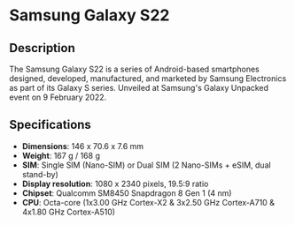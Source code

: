 
# Samsung Galaxy S22
## Description
The Samsung Galaxy S22 is a series of Android-based smartphones designed, developed, manufactured, and marketed by Samsung Electronics as part of its Galaxy S series. Unveiled at Samsung's Galaxy Unpacked event on 9 February 2022.

## Specifications
- **Dimensions**: 146 x 70.6 x 7.6 mm
- **Weight**: 167 g / 168 g
- **SIM**: Single SIM (Nano-SIM) or Dual SIM (2 Nano-SIMs + eSIM, dual stand-by)
- **Display resolution**: 1080 x 2340 pixels, 19.5:9 ratio
- **Chipset**: Qualcomm SM8450 Snapdragon 8 Gen 1 (4 nm)
- **CPU**: Octa-core (1x3.00 GHz Cortex-X2 & 3x2.50 GHz Cortex-A710 & 4x1.80 GHz Cortex-A510)
